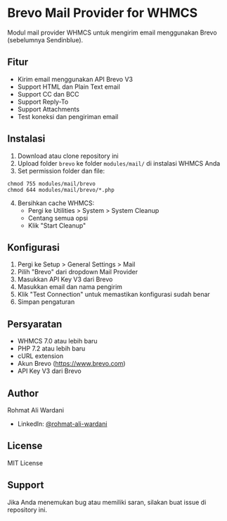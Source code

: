 # Brevo Mail Provider for WHMCS

Modul mail provider WHMCS untuk mengirim email menggunakan Brevo (sebelumnya Sendinblue).

## Fitur
- Kirim email menggunakan API Brevo V3
- Support HTML dan Plain Text email
- Support CC dan BCC
- Support Reply-To
- Support Attachments
- Test koneksi dan pengiriman email

## Instalasi
1. Download atau clone repository ini
2. Upload folder `brevo` ke folder `modules/mail/` di instalasi WHMCS Anda
3. Set permission folder dan file: 
```
chmod 755 modules/mail/brevo
chmod 644 modules/mail/brevo/*.php
```
4. Bersihkan cache WHMCS:
   - Pergi ke Utilities > System > System Cleanup
   - Centang semua opsi
   - Klik "Start Cleanup"

## Konfigurasi
1. Pergi ke Setup > General Settings > Mail
2. Pilih "Brevo" dari dropdown Mail Provider
3. Masukkan API Key V3 dari Brevo
4. Masukkan email dan nama pengirim
5. Klik "Test Connection" untuk memastikan konfigurasi sudah benar
6. Simpan pengaturan

## Persyaratan
- WHMCS 7.0 atau lebih baru
- PHP 7.2 atau lebih baru
- cURL extension
- Akun Brevo (https://www.brevo.com)
- API Key V3 dari Brevo

## Author
Rohmat Ali Wardani
- LinkedIn: [@rohmat-ali-wardani](https://www.linkedin.com/in/rohmat-ali-wardani/)

## License
MIT License

## Support
Jika Anda menemukan bug atau memiliki saran, silakan buat issue di repository ini.

